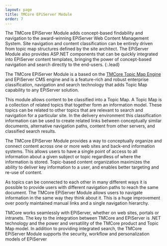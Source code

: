 ```yaml
---
layout: page
title: TMCore EPiServer Module
order: 7
---
```


The TMCore EPiServer Module adds concept-based findability and navigation to the award-winning EPiServer Web Content Management System. Site navigation and content classification can be entirely driven from topic map structures defined by the site architect. The EPiServer Module also provides ASP.NET components that can be quickly integrated into EPiServer content templates, bringing the power of concept-based navigation and search directly to the end-users.
{:.lead}

The TMCore EPiServer Module is a based on the [TMCore Topic Map Engine](/solutions/tmcore/) and EPiServer CMS engine and is a feature-rich and robust enterprise classification, navigation and search technology that adds Topic Map capability to any EPiServer solution.

This module allows content to be classified into a Topic Map. A Topic Map is a collection of related topics that together form an information model. These topics can be related to other topics that are relevant to search and navigation for a particular site. In the delivery environment this classification information can be used to create related links between conceptually similar documents, alternative navigation paths, content from other servers, and classified search results.

The TMCore EPiServer Module provides a way to conceptually organize and connect content across one or more web sites and back-end information systems. This allows users to have a single point of access to all information about a given subject or topic regardless of where the information is stored. Topic-based content organization maximizes the ability to deliver key information to a user, and enables better targeting and re-use of content.

As topics can be connected to each other in many different ways it is possible to provide users with different navigation paths to reach the same document. The TMCore EPiServer Module allows users to navigate information in the same way they think about it. This is a huge improvement over poorly maintained manual links and a single navigation hierarchy.

TMCore works seamlessly with EPiServer, whether on web sites, portals or intranets. The key to the integration between TMCore and EPiServer is .NET technology and the power and versatility of the TMCore product and Topic Map model. In addition to providing integrated search, the TMCore EPiServer Module supports the security, workflow and personalization models of EPiServer
